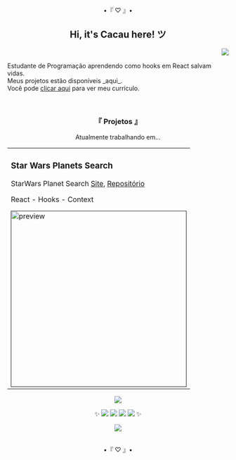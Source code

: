 <div align="center">
  <p>•『 ♡ 』•</p>
  <h2>Hi, it's Cacau here! ツ</h2>
</div>

<a href="https://github.com/itscacauinpt"></a>

<img align="right" atl="good" src="https://media.giphy.com/media/11ISwbgCxEzMyY/giphy.gif">

<br/>

<p align="left">
  Estudante de Programação aprendendo como hooks em React salvam vidas.
<br />
  Meus projetos estão disponíveis _aqui_.
<br />
  Você pode <a href="https://gitconnected.com/itscacauinpt/resume" target="_blank">clicar aqui</a> para ver meu currículo.
</p>

<br/>

<div align="center">
  
<h3>『 Projetos 』</h3>
<p>Atualmente trabalhando em...</p>
<table>
  <tr>
     <td valign="top">
      <h3 align="left">Star Wars Planets Search</h3>
      <p>StarWars Planet Search <a href="https://starwars-planet-search.surge.sh/" target"_blank">Site</a>, <a href="https://github.com/itscacauinpt/starwars-planet-search">Repositório</a></p>
       <p>React - Hooks - Context</p>
      <a href=""><img width=400px src="" alt="preview" /></a>
    </td>
  </tr>
</table>
  
<a align="center" href="https://www.linkedin.com/in/anaclaudia-de-souza" target="_blank"> <img src="https://img.shields.io/badge/-LinkedIn-%230077B5?style=for-the-badge&logo=linkedin&logoColor=black"> </a>

✨ <img src="https://img.shields.io/badge/-JavaScript-black?style=flat-square&logo=javascript"> <img src="https://img.shields.io/badge/-MySQL-black?style=flat-square&logo=mysql"> <img src="https://img.shields.io/badge/-Git-black?style=flat-square&logo=git"> <img src="https://img.shields.io/badge/-GitHub-181717?style=flat-square&logo=github"> ✨
<!--   <img align="center" src="https://img.shields.io/badge/-MongoDB-181717?style=flat-square&logo=mongodb"> -->
  
<img src="http://github-readme-streak-stats.herokuapp.com?user=itscacauinpt&theme=highcontrast&locale=pt-br" >
</div>

<br/>

<p align="center">•『 ♡ 』•</p>
